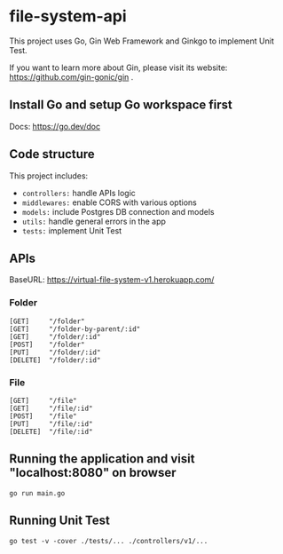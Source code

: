 # file-system-api 

This project uses Go, Gin Web Framework and Ginkgo to implement Unit Test.

If you want to learn more about Gin, please visit its website: https://github.com/gin-gonic/gin .

## Install Go and setup Go workspace first

Docs: https://go.dev/doc

## Code structure
This project includes:
- ```controllers:``` handle APIs logic
- ```middlewares:``` enable CORS with various options 
- ```models:``` include Postgres DB connection and models
- ```utils:``` handle general errors in the app
- ```tests:``` implement Unit Test

## APIs
BaseURL: https://virtual-file-system-v1.herokuapp.com/
### Folder
```
[GET]     "/folder"
[GET]     "/folder-by-parent/:id"
[GET]     "/folder/:id"
[POST]    "/folder"
[PUT]     "/folder/:id"
[DELETE]  "/folder/:id"
```
### File
```
[GET]     "/file"
[GET]     "/file/:id"
[POST]    "/file"
[PUT]     "/file/:id"
[DELETE]  "/file/:id"
```

## Running the application and visit "localhost:8080" on browser
```shell script
go run main.go
```

## Running Unit Test
```shell script
go test -v -cover ./tests/... ./controllers/v1/...
```


